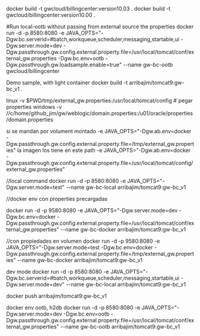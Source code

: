 docker build -t gwcloud/billingcenter:version10.03 .
docker build -t gwcloud/billingcenter:version10.00 .

#Run local-ootb without passing from external source the properties
docker run -d -p 8580:8080 -e JAVA_OPTS="-Dgw.bc.serverid=#batch,workqueue,scheduler,messaging,startable,ui -Dgw.server.mode=dev -Dgw.passthrough.gw.config.external.property.file=/usr/local/tomcat/conf/external_gw.properties -Dgw.bc.env=ootb -Dgw.passthrough.gw.loadsample.enable=true" --name gw-bc-ootb gwcloud/billingcenter




Demo sample, with light container
docker build -t arribajim/tomcat9:gw-bc_v1 .

linux
-v $PWD/tmp/external_gw.properties:/usr/local/tomcat/config #´pegar properties
windows
-v //c/home/github_jim/gw/weblogic/domain.properties:/u01/oracle/properties/domain.properties

si se mandan por volument montado
-e JAVA_OPTS="-Dgw.ab.env=docker -Dgw.passthrough.gw.config.external.property.file=/tmp/external_gw.properties"
la imagen los tiene en este path
-e JAVA_OPTS="-Dgw.ab.env=docker -Dgw.passthrough.gw.config.external.property.file=/usr/local/tomcat/config/external_gw.properties"

//local command
docker run -d -p 8580:8080 -e JAVA_OPTS="-Dgw.server.mode=test" --name gw-bc-local arribajim/tomcat9:gw-bc_v1

//docker env con properties precargadas

docker run -d -p 9580:8080 -e JAVA_OPTS="-Dgw.server.mode=dev -Dgw.bc.env=docker -Dgw.passthrough.gw.config.external.property.file=/usr/local/tomcat/conf/external_gw.properties"  --name gw-bc-docker arribajim/tomcat9:gw-bc_v1

//con propiedades en volumen 
docker run -d -p 9580:8080 -e JAVA_OPTS="-Dgw.server.mode=test -Dgw.bc.env=docker -Dgw.passthrough.gw.config.external.property.file=/tmp/external_gw.properties"  --name gw-bc-docker arribajim/tomcat9:gw-bc_v1

dev mode
docker run -d -p 8580:8080 -e JAVA_OPTS="-Dgw.bc.serverid=#batch,workqueue,scheduler,messaging,startable,ui -Dgw.server.mode=dev" --name gw-bc-local arribajim/tomcat9:gw-bc_v1

docker push arribajim/tomcat9:gw-bc_v1

docker env ootb, h2db
docker run -d -p 8580:8080 -e JAVA_OPTS="-Dgw.server.mode=dev -Dgw.bc.env=ootb -Dgw.passthrough.gw.config.external.property.file=/usr/local/tomcat/conf/external_gw.properties"  --name gw-bc-ootb arribajim/tomcat9:gw-bc_v1
